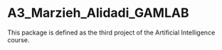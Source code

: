 # A3_Marzieh_Alidadi_GAMLAB
This package is defined as the third project of the Artificial Intelligence course.
